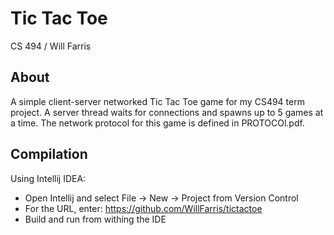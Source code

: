 # Tic Tac Toe
CS 494 / Will Farris

## About
A simple client-server networked Tic Tac Toe game for my CS494 term project. A server thread waits for connections and spawns up to 5 games at a time. The network protocol for this game is defined in PROTOCOl.pdf.


## Compilation

Using Intellij IDEA:

* Open Intellij and select File -> New -> Project from Version Control
* For the URL, enter: https://github.com/WillFarris/tictactoe
* Build and run from withing the IDE
